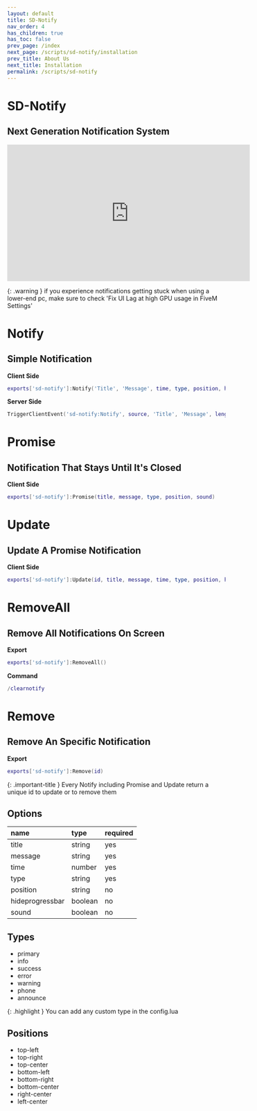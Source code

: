 ```yaml
---
layout: default
title: SD-Notify
nav_order: 4
has_children: true
has_toc: false
prev_page: /index
next_page: /scripts/sd-notify/installation
prev_title: About Us
next_title: Installation
permalink: /scripts/sd-notify
---
```


# SD-Notify
## Next Generation Notification System

<iframe src="https://www.youtube.com/embed/p4fk_fKc0IM?ecver=1&amp;iv_load_policy=3&amp;rel=0&amp;showinfo=0&amp;yt:stretch=16:9&amp;autohide=1&amp;color=red&amp;width=560&amp;width=560" width="560" height="315" allowtransparency="true" frameborder="0"></iframe>

{: .warning }
if you experience notifications getting stuck when using a lower-end pc, make sure to check 'Fix UI Lag at high GPU usage in FiveM Settings'

# Notify
## Simple Notification 

**Client Side**
```lua
exports['sd-notify']:Notify('Title', 'Message', time, type, position, hideprogressbar, sound)
```

**Server Side**
```lua
TriggerClientEvent('sd-notify:Notify', source, 'Title', 'Message', length, type, position, hideprogressbar, sound)
```

# Promise
## Notification That Stays Until It's Closed 

**Client Side**
```lua
exports['sd-notify']:Promise(title, message, type, position, sound)
```

# Update
## Update A Promise Notification 

**Client Side**
```lua
exports['sd-notify']:Update(id, title, message, time, type, position, hideprogressbar, sound)
```
# RemoveAll
## Remove All Notifications On Screen

**Export**
```lua
exports['sd-notify']:RemoveAll()
```

**Command**
```lua
/clearnotify
```

# Remove
## Remove An Specific Notification

**Export**
```lua
exports['sd-notify']:Remove(id)
```

{: .important-title }
Every Notify including Promise and Update return a unique id to update or to remove them


## Options
| name            | type        | required |
|:----------------|:------------|:------|
| title           | string      | yes |
| message         | string      | yes |
| time            | number      | yes |
| type            | string      | yes |
| position        | string      | no |
| hideprogressbar | boolean     | no |
| sound           | boolean     | no |

## Types
- primary
- info
- success
- error
- warning
- phone
- announce

{: .highlight }
You can add any custom type in the config.lua

## Positions
- top-left
- top-right
- top-center
- bottom-left
- bottom-right
- bottom-center
- right-center
- left-center

